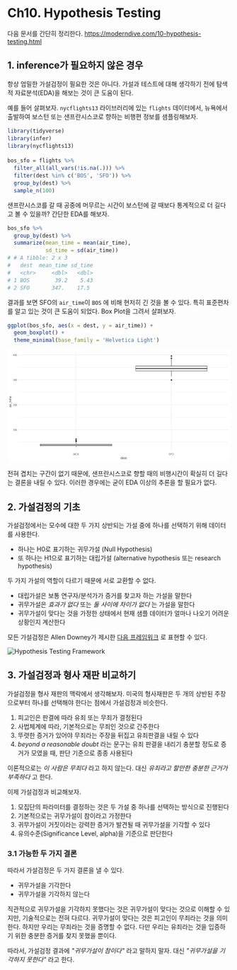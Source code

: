 # Ch10. Hypothesis Testing

다음 문서를 간단히 정리한다. <https://moderndive.com/10-hypothesis-testing.html>

## 1. inference가 필요하지 않은 경우

항상 엄밀한 가설검정이 필요한 것은 아니다.
가설과 테스트에 대해 생각하기 전에 탐색적 자료분석(EDA)을 해보는 것이 큰 도움이 된다.

예를 들어 살펴보자. `nycflights13` 라이브러리에 있는 `flights` 데이터에서, 뉴욕에서 출발하여 보스턴 또는 샌프란시스코로 향하는 비행편 정보를 샘플링해보자.

```r
library(tidyverse)
library(infer)
library(nycflights13)

bos_sfo = flights %>%
  filter_all(all_vars(!is.na(.))) %>%
  filter(dest %in% c('BOS', 'SFO')) %>%
  group_by(dest) %>%
  sample_n(100)
```

샌프란시스코를 갈 때 공중에 머무르는 시간이 보스턴에 갈 때보다 통계적으로 더 길다고 볼 수 있을까?
간단한 EDA를 해보자.

```r
bos_sfo %>%
  group_by(dest) %>%
  summarize(mean_time = mean(air_time),
            sd_time = sd(air_time))
# # A tibble: 2 x 3
#   dest  mean_time sd_time
#   <chr>     <dbl>   <dbl>
# 1 BOS        39.2    5.43
# 2 SFO       347.    17.5
```

결과를 보면 SFO의 `air_time`이 `BOS` 에 비해 현저히 긴 것을 볼 수 있다.
특히 표준편차를 알고 있는 것이 큰 도움이 되었다.
Box Plot을 그려서 살펴보자.

```r
ggplot(bos_sfo, aes(x = dest, y = air_time)) +
  geom_boxplot() +
  theme_minimal(base_family = 'Helvetica Light')
```

![png](fig/moderndive_ch10/output_01.png)

전혀 겹치는 구간이 없기 때문에, 샌프란시스코로 향할 때의 비행시간이 확실히 더 길다는 결론을 내릴 수 있다.
이러한 경우에는 굳이 EDA 이상의 추론을 할 필요가 없다.

## 2. 가설검정의 기초

가설검정에서는 모수에 대한 두 가지 상반되는 가설 중에 하나를 선택하기 위해 데이터를 사용한다.

- 하나는 H0로 표기하는 귀무가설 (Null Hypothesis)
- 또 하나는 H1으로 표기하는 대립가설 (alternative hypothesis 또는 research hypothesis)

두 가지 가설의 역할이 다르기 때문에 서로 교환할 수 없다.

- 대립가설은 보통 연구자/분석가가 증거를 찾고자 하는 가설을 말한다
- 귀무가설은 *효과가 없다* 또는 *둘 사이에 차이가 없다* 는 가설을 말한다
- 귀무가설이 맞다는 것을 가정한 상태에서 현재 샘플 데이터가 얼마나 나오기 어려운 상황인지 계산한다

모든 가설검정은 Allen Downey가 제시한 [다음 프레임워크](http://allendowney.blogspot.com/2016/06/there-is-still-only-one-test.html) 로
표현할 수 있다.

![Hypothesis Testing Framework](https://d33wubrfki0l68.cloudfront.net/c13657f5339f170a007f29a840739e0e10d55b32/a275c/images/ht.png)

## 3. 가설검정과 형사 재판 비교하기

가설검정을 형사 재판의 맥락에서 생각해보자.
미국의 형사재판은 두 개의 상반된 주장으로부터 하나를 선택해야 한다는 점에서 가설검정과 비슷한다.

1. 피고인은 판결에 따라 유죄 또는 무죄가 결정된다
2. 사법체계에 따라, 기본적으로는 무죄인 것으로 간주한다
3. 뚜렷한 증거가 있어야 무죄라는 주장을 뒤집고 유죄판결을 내릴 수 있다
4. *beyond a reasonable doubt* 라는 문구는 유죄 판결을 내리기 충분할 정도로 증거가 모였을 때, 판단 기준으로 종종 사용된다

이론적으로는 *이 사람은 무죄다* 라고 하지 않는다. 대신 *유죄라고 할만한 충분한 근거가 부족하다* 고 한다.

이제 가설검정과 비교해보자.

1. 모집단의 파라미터를 결정하는 것은 두 가설 중 하나를 선택하는 방식으로 진행된다
2. 기본적으로는 귀무가설이 참이라고 가정한다
3. 귀무가설이 거짓이라는 강력한 증거가 발견될 때 귀무가설을 기각할 수 있다
4. 유의수준(Significance Level, alpha)을 기준으로 판단한다

### 3.1 가능한 두 가지 결론

따라서 가설검정은 두 가지 결론을 낼 수 있다.

- 귀무가설을 기각한다
- 귀무가설을 기각하지 않는다

직관적으로 귀무가설을 기각하지 못했다는 것은 귀무가설이 맞다는 것으로 이해할 수 있지만, 기술적으로는 전혀 다르다.
귀무가설이 맞다는 것은 피고인이 무죄라는 것을 의미한다. 하지만 우리는 무죄라는 것을 증명할 수 없다.
다만 우리는 유죄라는 것을 입증하기 위한 충분한 증거를 찾지 못했을 뿐이다.

따라서, 가설검정 결과에 *"귀무가설이 참이다"* 라고 말하지 말자. 대신 *"귀무가설을 기각하지 못한다"* 라고 한다.
